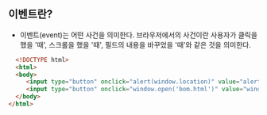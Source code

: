 ## 이벤트란?
- 이벤트(event)는 어떤 사건을 의미한다. 브라우저에서의 사건이란 사용자가 클릭을 했을 '때', 스크롤을 했을 '때', 필드의 내용을 바꾸었을 '때'와 같은 것을 의미한다.

```html
  <!DOCTYPE html>
  <html>
  <body>
     <input type="button" onclick="alert(window.location)" value="alert(window.location)" />
     <input type="button" onclick="window.open('bom.html')" value="window.open('bom.html')" />
  </body>
</html>
```

